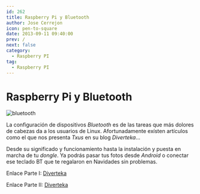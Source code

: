 ```yaml
---
id: 262
title: Raspberry Pi y Bluetooth
author: Jose Cerrejon
icon: pen-to-square
date: 2013-09-11 09:40:00
prev: /
next: false
category:
  - Raspberry PI
tag:
  - Raspberry PI
---
```


# Raspberry Pi y Bluetooth

![bluetooth](/images/bluetooth.jpg)

La configuración de dispositivos *Bluetooth* es de las tareas que más dolores de cabezas da a los usuarios de Linux. Afortunadamente exísten artículos como el que nos presenta *Txus* en su blog *Diverteka*...

Desde su significado y funcionamiento hasta la instalación y puesta en marcha de tu *dongle*. Ya podrás pasar tus fotos desde *Android* o conectar ese teclado BT que te regalaron en Navidades sin problemas.

Enlace Parte I: [Diverteka](http://www.diverteka.com/?p=1880)

Enlace Parte II: [Diverteka](http://www.diverteka.com/?p=1903)